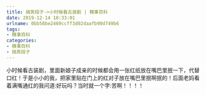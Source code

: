 ```yaml
---
title: 搞笑段子->小时候看古装剧 | 糗事百科
date: 2019-12-14 18:33:01
urlname: 0bb58be2469ccff3d02daafb90d749b6
tags: 
- 糗事百科
categories:
- 糗事百科
- 搞笑段子
---
```

小时候看古装剧，里面新娘子成亲的时候都会用一张红纸放在嘴巴里抿一下，代替口红！于是小小的我，把家里贴在门上的红对子放在嘴巴里抿啊抿的！后面老妈看着满嘴通红的我问道:好玩吗？当时就一个字:苦啊！！！！


